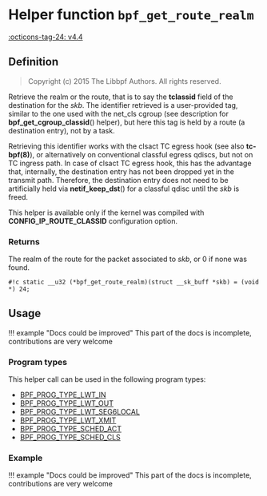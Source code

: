 # Helper function `bpf_get_route_realm`

<!-- [FEATURE_TAG](bpf_get_route_realm) -->
[:octicons-tag-24: v4.4](https://github.com/torvalds/linux/commit/c46646d0484f5d08e2bede9b45034ba5b8b489cc)
<!-- [/FEATURE_TAG] -->

## Definition

> Copyright (c) 2015 The Libbpf Authors. All rights reserved.


<!-- [HELPER_FUNC_DEF] -->
Retrieve the realm or the route, that is to say the **tclassid** field of the destination for the _skb_. The identifier retrieved is a user-provided tag, similar to the one used with the net_cls cgroup (see description for **bpf_get_cgroup_classid**() helper), but here this tag is held by a route (a destination entry), not by a task.

Retrieving this identifier works with the clsact TC egress hook (see also **tc-bpf(8)**), or alternatively on conventional classful egress qdiscs, but not on TC ingress path. In case of clsact TC egress hook, this has the advantage that, internally, the destination entry has not been dropped yet in the transmit path. Therefore, the destination entry does not need to be artificially held via **netif_keep_dst**() for a classful qdisc until the _skb_ is freed.

This helper is available only if the kernel was compiled with **CONFIG_IP_ROUTE_CLASSID** configuration option.

### Returns

The realm of the route for the packet associated to _skb_, or 0 if none was found.

`#!c static __u32 (*bpf_get_route_realm)(struct __sk_buff *skb) = (void *) 24;`
<!-- [/HELPER_FUNC_DEF] -->

## Usage

!!! example "Docs could be improved"
    This part of the docs is incomplete, contributions are very welcome

### Program types

This helper call can be used in the following program types:

<!-- DO NOT EDIT MANUALLY -->
<!-- [HELPER_FUNC_PROG_REF] -->
 * [BPF_PROG_TYPE_LWT_IN](../program-type/BPF_PROG_TYPE_LWT_IN.md)
 * [BPF_PROG_TYPE_LWT_OUT](../program-type/BPF_PROG_TYPE_LWT_OUT.md)
 * [BPF_PROG_TYPE_LWT_SEG6LOCAL](../program-type/BPF_PROG_TYPE_LWT_SEG6LOCAL.md)
 * [BPF_PROG_TYPE_LWT_XMIT](../program-type/BPF_PROG_TYPE_LWT_XMIT.md)
 * [BPF_PROG_TYPE_SCHED_ACT](../program-type/BPF_PROG_TYPE_SCHED_ACT.md)
 * [BPF_PROG_TYPE_SCHED_CLS](../program-type/BPF_PROG_TYPE_SCHED_CLS.md)
<!-- [/HELPER_FUNC_PROG_REF] -->

### Example

!!! example "Docs could be improved"
    This part of the docs is incomplete, contributions are very welcome
